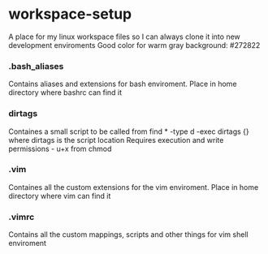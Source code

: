 # workspace-setup
A place for my linux workspace files so I can always clone it into new development enviroments
Good color for warm gray background: #272822
### .bash_aliases ###
Contains aliases and extensions for bash enviroment. Place in home directory where bashrc can find it
### dirtags ###
Containes a small script to be called from find * -type d -exec dirtags {} where dirtags is the script location
Requires execution and write permissions - u+x from chmod 
### .vim ###
Containes all the custom extensions for the vim enviroment. Place in home directory where vim can find it
### .vimrc ###
Contains all the custom mappings, scripts and other things for vim shell enviroment
